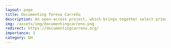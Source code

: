 ```yaml
---
layout: page
title: Documenting Teresa Carreño
description: An open-access project, which brings together select primary source materials, such as advertisements, announcements, and reviews from newspapers, with descriptions or annotations in order to document Carreño's career from 1862 - 1917.
img: /assets/img/documentingcarreno.png
redirect: https://documentingcarreno.org/
importance: 3
category: DH
---
```

